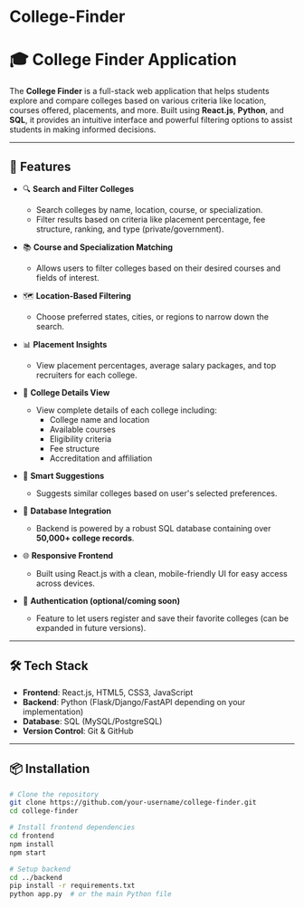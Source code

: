 # College-Finder

# 🎓 College Finder Application

The **College Finder** is a full-stack web application that helps students explore and compare colleges based on various criteria like location, courses offered, placements, and more. Built using **React.js**, **Python**, and **SQL**, it provides an intuitive interface and powerful filtering options to assist students in making informed decisions.

---

## 🚀 Features

- 🔍 **Search and Filter Colleges**
  - Search colleges by name, location, course, or specialization.
  - Filter results based on criteria like placement percentage, fee structure, ranking, and type (private/government).

- 📚 **Course and Specialization Matching**
  - Allows users to filter colleges based on their desired courses and fields of interest.

- 🗺️ **Location-Based Filtering**
  - Choose preferred states, cities, or regions to narrow down the search.

- 📊 **Placement Insights**
  - View placement percentages, average salary packages, and top recruiters for each college.

- 🏫 **College Details View**
  - View complete details of each college including:
    - College name and location
    - Available courses
    - Eligibility criteria
    - Fee structure
    - Accreditation and affiliation

- 🧠 **Smart Suggestions**
  - Suggests similar colleges based on user's selected preferences.

- 💾 **Database Integration**
  - Backend is powered by a robust SQL database containing over **50,000+ college records**.

- 🌐 **Responsive Frontend**
  - Built using React.js with a clean, mobile-friendly UI for easy access across devices.

- 🔐 **Authentication (optional/coming soon)**
  - Feature to let users register and save their favorite colleges (can be expanded in future versions).

---

## 🛠️ Tech Stack

- **Frontend**: React.js, HTML5, CSS3, JavaScript
- **Backend**: Python (Flask/Django/FastAPI depending on your implementation)
- **Database**: SQL (MySQL/PostgreSQL)
- **Version Control**: Git & GitHub

---

## 📦 Installation

```bash
# Clone the repository
git clone https://github.com/your-username/college-finder.git
cd college-finder

# Install frontend dependencies
cd frontend
npm install
npm start

# Setup backend
cd ../backend
pip install -r requirements.txt
python app.py  # or the main Python file
